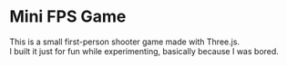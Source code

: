 # Mini FPS Game

This is a small first-person shooter game made with Three.js.  
I built it just for fun while experimenting, basically because I was bored.
